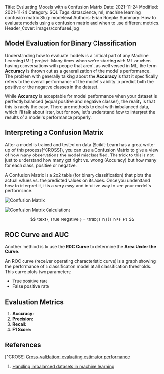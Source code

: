 Title: Evaluating Models with a Confusion Matrix
Date: 2021-11-24
Modified: 2021-11-24
Category: SQL
Tags: datascience, ml, machine learning, confusion matrix
Slug: modeleval
Authors: Brian Roepke
Summary: How to evaluate models using a confusion matrix and when to use different metrics.
Header_Cover: images/confused.jpg

## Model Evaluation for Binary Classification

Understanding how to evaluate models is a critical part of any Machine Learning (ML) project.  Many times when we're starting with ML or when having conversations with people that aren't as well versed in ML, the term **Accuracy** is thrown out as a generalization of the model's performance.  The problem with generally talking about the **Accuracy** is that it specifically refers to the overall performance of the model's ability to predict both the positive or the negative classes in the dataset.

While **Accuracy** is acceptable for model performance when your dataset is perfectly balanced (equal positive and negative classes), the reality is that this is rarely the case.  There are methods to deal with imbalanced data, which I'll talk about later, but for now, let's understand how to interpret the results of a model's performance properly.

## Interpreting a Confusion Matrix

After a model is trained and tested on data (Scikit-Learn has a great write-up of this process[^CROSS]), you can use a Confusion Matrix to give a view of how many observations the model misclassified.  The trick to this is not just to understand how many got right vs. wrong (Accuracy) but how many for each class, positive or negative.  

A Confusion Matrix is a 2x2 table (for binary classification) that plots the actual values vs. the predicted values on its axes.  Once you understand how to interpret it, it is a very easy and intuitive way to see your model's performance. 

![Confusion Matrix](images/modeleval_1.png)

![Confusion Matrix Calculations](images/modeleval_2.png)

$$ \text { True Negative } = \frac{T N}{T N+F P} $$

## ROC Curve and AUC

Another methiod is to use the **ROC Curve** to determine the **Area Under the Curve**.

An ROC curve (receiver operating characteristic curve) is a graph showing the performance of a classification model at all classification thresholds. This curve plots two parameters:

* True positive rate
* False positive rate


## Evaluation Metrics

1. **Accuracy:** 
2. **Precision:** 
3. **Recall:** 
4. **F1 Score:** 

## References

[^CROSS] [Cross-validation: evaluating estimator performance](https://scikit-learn.org/stable/modules/cross_validation.html)

1. [Handling imbalanced datasets in machine learning](https://towardsdatascience.com/handling-imbalanced-datasets-in-machine-learning-7a0e84220f28)
